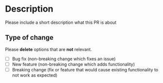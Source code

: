 # Description

Please include a short description what this PR is about

## Type of change

Please **delete** options that are **not** relevant.

- [ ] Bug fix (non-breaking change which fixes an issue)
- [ ] New feature (non-breaking change which adds functionality)
- [ ] Breaking change (fix or feature that would cause existing functionality to not work as expected)

